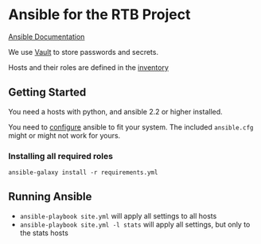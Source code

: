 # Ansible for the RTB Project

[Ansible Documentation](http://docs.ansible.com/ansible/index.html)

We use [Vault](http://docs.ansible.com/ansible/playbooks_vault.html) to store passwords and secrets. 

Hosts and their roles are defined in the [inventory](http://docs.ansible.com/ansible/intro_inventory.html)


## Getting Started

You need a hosts with python, and ansible 2.2 or higher installed.

You need to [configure](http://docs.ansible.com/ansible/intro_configuration.html) ansible to fit your system. The included `ansible.cfg` might or might not work for yours.

### Installing all required roles
```
ansible-galaxy install -r requirements.yml
```

## Running Ansible

  * ```ansible-playbook site.yml``` will apply all settings to all hosts
  * ```ansible-playbook site.yml -l stats``` will apply all settings, but only to the stats hosts